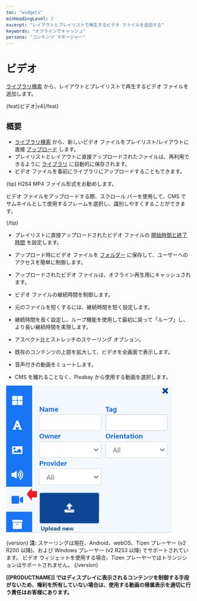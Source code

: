 ```yaml
---
toc: "widgets"
minHeadingLevel: 2
excerpt: "レイアウトとプレイリストで再生するビデオ ファイルを追加する"
keywords: "オフラインでキャッシュ"
persona: "コンテンツ マネージャー"
---
```


# ビデオ

[ライブラリ検索](layouts_editor.html#content-toolbar) から、レイアウトとプレイリストで再生するビデオ ファイルを追加します。

{feat}ビデオ|v4{/feat}

## 概要

- [ライブラリ検索](layouts_editor.html#content-library-search) から、新しいビデオ ファイルをプレイリスト/レイアウトに直接 [アップロード](media_library.html#content-add-media-upload) します。
- プレイリストとレイアウトに直接アップロードされたファイルは、再利用できるように [ライブラリ](media_library.html) に自動的に保存されます。
- ビデオ ファイルを事前にライブラリにアップロードすることもできます。

{tip}
H264 MP4 ファイル形式をお勧めします。

ビデオ ファイルをアップロードする際、スクロール バーを使用して、CMS でサムネイルとして使用するフレームを選択し、識別しやすくすることができます。

{/tip}

- プレイリストに直接アップロードされたビデオ ファイルの [開始時間と終了時間](media_playlists.html#content-widget-expiry-dates) を設定します。

- アップロード時にビデオ ファイルを [フォルダー](tour_folders.html#content-saving-to-folders) に保存して、ユーザーへのアクセスを簡単に制御します。

- アップロードされたビデオ ファイルは、オフライン再生用にキャッシュされます。

- ビデオ ファイルの継続時間を制御します。

- 元のファイルを短くするには、継続時間を短く設定します。

- 継続時間を長く設定し、ループ機能を使用して最初に戻って「ループ」し、より長い継続時間を実現します。

- アスペクト比とストレッチのスケーリング オプション。

- 既存のコンテンツの上部を拡大して、ビデオを全画面で表示します。

- 音声付きの動画をミュートします。

- CMS を離れることなく、Pixabay から使用する動画を選択します。

![動画](img/v4_media_module_video.png)

{version}
**注:**
スケーリングは現在、Android、webOS、Tizen プレーヤー (v2 R200 以降)、および Windows プレーヤー (v2 R253 以降) でサポートされています。
ビデオ ウィジェットを使用する場合、Tizen プレーヤーではトランジションはサポートされません。
{/version}

**[[PRODUCTNAME]] ではディスプレイに表示されるコンテンツを制御する手段がないため、権利を所有していない場合は、使用する動画の帰属表示を適切に行う責任はお客様にあります。**
